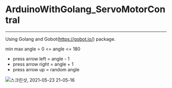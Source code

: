 # ArduinoWithGolang_ServoMotorContral

-----

Using Golang and Gobot(https://gobot.io/) package.


min max angle = 0 <= angle <= 180

- press arrow left  = angle - 1
- press arrow right = angle + 1
- press arrow up    = random angle

![스크린샷, 2021-05-23 21-05-16](https://user-images.githubusercontent.com/26504096/119259760-b3f7fa00-bc0a-11eb-9a30-ad49cbaa06c8.png)
